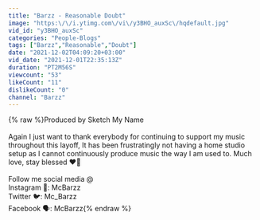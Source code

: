 ```yaml
---
title: "Barzz - Reasonable Doubt"
image: "https:\/\/i.ytimg.com\/vi\/y3BHO_auxSc\/hqdefault.jpg"
vid_id: "y3BHO_auxSc"
categories: "People-Blogs"
tags: ["Barzz","Reasonable","Doubt"]
date: "2021-12-02T04:09:20+03:00"
vid_date: "2021-12-01T22:35:13Z"
duration: "PT2M56S"
viewcount: "53"
likeCount: "11"
dislikeCount: "0"
channel: "Barzz"
---
```

{% raw %}Produced by Sketch My Name<br /><br />Again I just want to thank everybody for continuing to support my music throughout this layoff, It has been frustratingly not having a home studio setup as I cannot continuously produce music the way I am used to. Much love, stay blessed ❤️💯<br /><br />Follow me social media @<br />Instagram 📸: McBarzz<br />Twitter 🐦: Mc_Barzz<br />Facebook 🗣: McBarzz{% endraw %}
